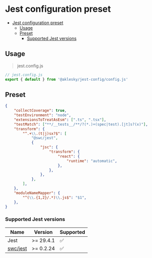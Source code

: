 # Jest configuration preset

- [Jest configuration preset](#jest-configuration-preset)
  - [Usage](#usage)
  - [Preset](#preset)
    - [Supported Jest versions](#supported-jest-versions)

## Usage

> jest.config.js

```js
// jest.config.js
export { default } from '@aklesky/jest-config/config.js'
```

## Preset

```json
{
    "collectCoverage": true,
    "testEnvironment": "node",
    "extensionsToTreatAsEsm": [".ts", ".tsx"],
    "testMatch": ["**/__tests__/**/?(*.)+(spec|test).[jt]s?(x)"],
    "transform": {
        "^.+\\.(t|j)sx?$": [
            "@swc/jest",
            {
                "jsc": {
                    "transform": {
                        "react": {
                            "runtime": "automatic",
                        },
                    },
                },
            },
        ],
    },
    "moduleNameMapper": {
        "^(\\.{1,2}/.*)\\.js$": "$1",
    },
}
```

### Supported Jest versions

| Name    | Version | Supported          |
| ------- | ------- | ------------------ |
| Jest    | >= 29.4.1 | :white_check_mark: |
| [swc/jest](https://swc.rs/docs/usage/jest)    | >= 0.2.24 | :white_check_mark: |
